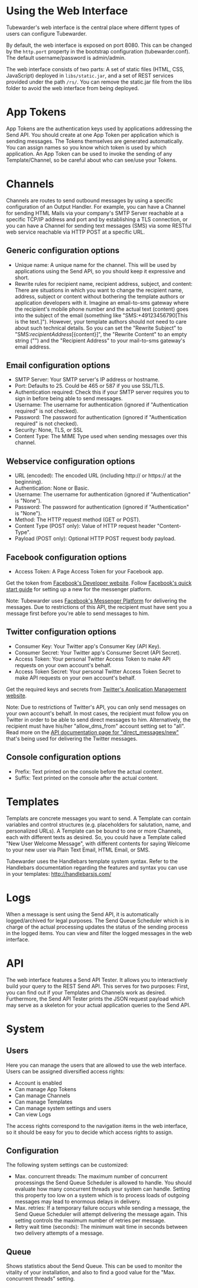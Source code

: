 # Using the Web Interface
Tubewarder's web interface is the central place where differnt types of users can configure Tubewarder.

By default, the web interface is exposed on port 8080. This can be changed by the ```http.port``` property in the bootstrap configuration (tubewarder.conf). The default username/password is admin/admin.

The web interface consists of two parts: A set of static files (HTML, CSS, JavaScript) deployed in ```libs/static.jar```, and a set of REST services provided under the path ```/rs/```. You can remove the static.jar file from the libs folder to avoid the web interface from being deployed.

# App Tokens
App Tokens are the authentication keys used by applications addressing the Send API. You should create at one App Token per application which is sending messages. The Tokens themselves are generated automatically. You can assign names so you know which token is used by which application. An App Token can be used to invoke the sending of any Template/Channel, so be careful about who can see/use your Tokens.

# Channels
Channels are routes to send outbound messages by using a specific configuration of an Output Handler. For example, you can have a Channel for sending HTML Mails via your company's SMTP Server reachable at a specific TCP/IP address and port and by establishing a TLS connection, or you can have a Channel for sending text messages (SMS) via some RESTful web service reachable via HTTP POST at a specific URL.

## Generic configuration options
* Unique name: A unique name for the channel. This will be used by applications using the Send API, so you should keep it expressive and short.
* Rewrite rules for recipient name, recipient address, subject, and content: There are situations in which you want to change the recipient name, address, subject or content without bothering the template authors or application developers with it. Imagine an email-to-sms gateway where the recipient's mobile phone number and the actual text (content) goes into the subject of the email (something like "SMS:+49123456790[This is the text.]"). However, your template authors should not need to care about such technical details. So you can set the "Rewrite Subject" to "SMS:${recipientAddress}[${content}]", the "Rewrite Content" to an empty string ("") and the "Recipient Address" to your mail-to-sms gateway's email address.

## Email configuration options
* SMTP Server: Your SMTP server's IP address or hostname.
* Port: Defaults to 25. Could be 465 or 587 if you use SSL/TLS.
* Authentication required: Check this if your SMTP server requires you to sign in before being able to send messages.
* Username: The username for authentication (ignored if "Authentication required" is not checked).
* Password: The password for authentication (ignored if "Authentication required" is not checked).
* Security: None, TLS, or SSL
* Content Type: The MIME Type used when sending messages over this channel.

## Webservice configuration options
* URL (encoded): The encoded URL (including http:// or https:// at the beginning).
* Authentication: None or Basic.
* Username: The username for authentication (ignored if "Authentication" is "None").
* Password: The password for authentication (ignored if "Authentication" is "None").
* Method: The HTTP request method (GET or POST).
* Content Type (POST only): Value of HTTP request header "Content-Type".
* Payload (POST only): Optional HTTP POST request body payload. 

## Facebook configuration options
* Access Token: A Page Access Token for your Facebook app.

Get the token from [Facebook's Developer website](https://developers.facebook.com/apps/). Follow [Facebook's quick start guide](https://developers.facebook.com/docs/messenger-platform/guides/quick-start) for setting up a new for the messenger platform. 

Note: Tubewarder uses [Facebook's Messenger Platform](https://developers.facebook.com/docs/messenger-platform) for delivering the messages. Due to restrictions of this API, the recipient must have sent you a message first before you're able to send messages to him.

## Twitter configuration options
* Consumer Key: Your Twitter app's Consumer Key (API Key).
* Consumer Secret: Your Twitter app's Consumer Secret (API Secret).
* Access Token: Your personal Twitter Access Token to make API requests on your own account's behalf.
* Access Token Secret: Your personal Twitter Access Token Secret to make API requests on your own account's behalf.

Get the required keys and secrets from [Twitter's Application Management website](https://apps.twitter.com/).

Note: Due to restrictions of Twitter's API, you can only send messages on your own account's behalf. In most cases, the recipient must follow you on Twitter in order to be able to send direct messages to him. Alternatively, the recipient must have his/her "allow_dms_from" account setting set to "all". Read more on the [API documentation page for "direct_messages/new"](https://dev.twitter.com/rest/reference/post/direct_messages/new) that's being used for delivering the Twitter messages.

## Console configuration options
* Prefix: Text printed on the console before the actual content.
* Suffix: Text printed on the console after the actual content.

# Templates
Templats are concrete messages you want to send. A Template can contain variables and control structures (e.g. placeholders for salutation, name, and personalized URLs). A Template can be bound to one or more Channels, each with different texts as desired. So, you could have a Template called "New User Welcome Message", with different contents for saying Welcome to your new user via Plain Text Email, HTML Email, or SMS.

Tubewarder uses the Handlebars template system syntax. Refer to the Handlebars documentation regarding the features and syntax you can use in your templates: http://handlebarsjs.com/

# Logs
When a message is sent using the Send API, it is automatically logged/archived for legal purposes. The Send Queue Scheduler which is in charge of the actual processing updates the status of the sending process in the logged items. You can view and filter the logged messages in the web interface.

# API
The web interface features a Send API Tester. It allows you to interactively build your query to the REST Send API. This serves for two purposes: First, you can find out if your Templates and Channels work as desired. Furthermore, the Send API Tester prints the JSON request payload which may serve as a skeleton for your actual application queries to the Send API.

# System
## Users
Here you can manage the users that are allowed to use the web interface. Users can be assigned diversified access rights:

* Account is enabled
* Can manage App Tokens
* Can manage Channels
* Can manage Templates
* Can manage system settings and users
* Can view Logs

The access rights correspond to the navigation items in the web interface, so it should be easy for you to decide which access rights to assign.

## Configuration
The following system settings can be customized:

* Max. concurrent threads: The maximum number of concurrent processings the Send Queue Scheduler is allowed to handle. You should evaluate how many concurrent threads your system can handle. Setting this property too low on a system which is to process loads of outgoing messages may lead to enormous delays in delivery.
* Max. retries: If a temporary failure occurs while sending a message, the Send Queue Scheduler will attempt delivering the message again. This setting controls the maximum number of retries per message.
* Retry wait time (seconds): The minimum wait time in seconds between two delivery attempts of a message.

## Queue
Shows statistics about the Send Queue. This can be used to monitor the vitality of your installation, and also to find a good value for the "Max. concurrent threads" setting.
